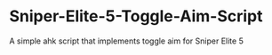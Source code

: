 # Sniper-Elite-5-Toggle-Aim-Script
A simple ahk script that implements toggle aim for Sniper Elite 5
